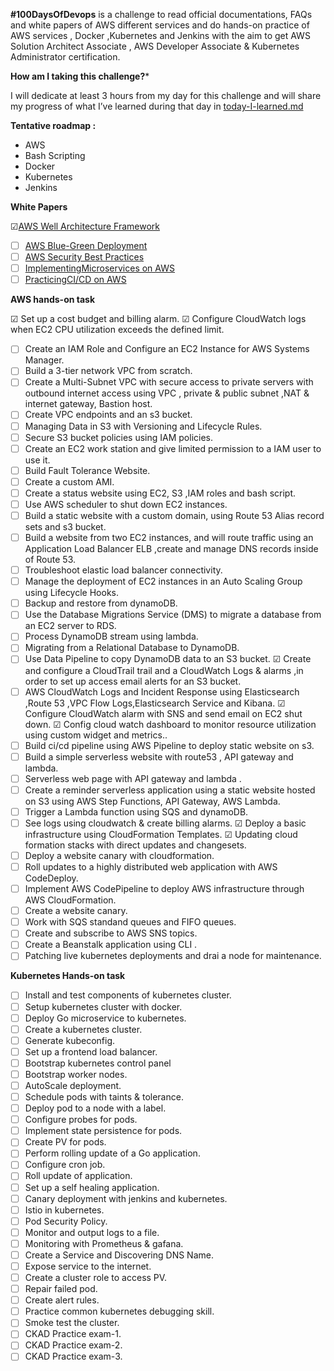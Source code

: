 **#100DaysOfDevops** is a challenge to read official documentations, FAQs and white papers of AWS different services and do hands-on practice of AWS services , Docker ,Kubernetes and Jenkins with the aim to get AWS Solution Architect Associate , AWS Developer Associate &amp; Kubernetes Administrator certification.

**How am I taking this challenge?***

I will dedicate at least 3 hours from my day for this challenge and will share my progress of what I’ve learned during that day in [today-I-learned.md](https://github.com/ZunairaSid/100-Days-Of-DevOps/blob/master/today-I-learned.md)


**Tentative roadmap :**

- AWS
- Bash Scripting
- Docker
- Kubernetes
- Jenkins

**White Papers**

&#9745;[AWS Well Architecture Framework](https://bit.ly/3aAfe8J)
- [ ] [AWS Blue-Green Deployment](https://bit.ly/2Q2r563)
- [ ] [AWS Security Best Practices](https://bit.ly/2Y6A8aH)
- [ ] [Implementing](https://bit.ly/2CHErSo)[Microservices on AWS](https://bit.ly/2CHErSo)
- [ ] [Practicing](https://d1.awsstatic.com/whitepapers/DevOps/practicing-continuous-integration-continuous-delivery-on-AWS.pdf)[CI/CD on AWS](https://d1.awsstatic.com/whitepapers/DevOps/practicing-continuous-integration-continuous-delivery-on-AWS.pdf)

**AWS hands-on task**


 &#9745; Set up a cost budget and billing alarm.
 &#9745; Configure CloudWatch logs when EC2 CPU utilization exceeds the defined limit. 
- [ ] Create an IAM Role and Configure an EC2 Instance for AWS Systems Manager.
- [ ] Build a 3-tier network VPC from scratch.
- [ ] Create a Multi-Subnet VPC with secure access to private servers with outbound internet access using VPC , private &amp; public subnet ,NAT &amp; internet gateway, Bastion host.
- [ ] Create VPC endpoints and an s3 bucket.
- [ ] Managing Data in S3 with Versioning and Lifecycle Rules.
- [ ] Secure S3 bucket policies using IAM policies.
- [ ] Create an EC2 work station and give limited permission to a IAM user to use it.
- [ ] Build Fault Tolerance Website.
- [ ] Create a custom AMI.
- [ ] Create a status website using EC2, S3 ,IAM roles and bash script.
- [ ] Use AWS scheduler to shut down EC2 instances.
- [ ] Build a static website with a custom domain, using Route 53 Alias record sets and s3 bucket.
- [ ] Build a website from two EC2 instances, and will route traffic using an Application Load Balancer ELB ,create and manage DNS records inside of Route 53.
- [ ] Troubleshoot elastic load balancer connectivity.
- [ ] Manage the deployment of EC2 instances in an Auto Scaling Group using Lifecycle Hooks.
- [ ] Backup and restore from dynamoDB.
- [ ] Use the Database Migrations Service (DMS) to migrate a database from an EC2 server to RDS.
- [ ] Process DynamoDB stream using lambda.
- [ ] Migrating from a Relational Database to DynamoDB.
- [ ] Use Data Pipeline to copy DynamoDB data to an S3 bucket.
 &#9745; Create and configure a CloudTrail trail and a CloudWatch Logs & alarms ,in order to set up access email alerts for an S3 bucket.
- [ ] AWS CloudWatch Logs and Incident Response using Elasticsearch ,Route 53 ,VPC Flow Logs,Elasticsearch Service and Kibana.
 &#9745; Configure CloudWatch alarm with SNS and send email on EC2 shut down.
 &#9745; Config cloud watch dashboard to monitor resource utilization using custom widget and metrics..
- [ ] Build ci/cd pipeline using AWS Pipeline to deploy static website on s3.
- [ ] Build a simple serverless website with route53 , API gateway and lambda.
- [ ] Serverless web page with API gateway and lambda .
- [ ] Create a reminder serverless application using a static website hosted on S3 using AWS Step Functions, API Gateway, AWS Lambda.
- [ ] Trigger a Lambda function using SQS and dynamoDB.
- [ ] See logs using cloudwatch &amp; create billing alarms.
 &#9745; Deploy a basic infrastructure using CloudFormation Templates.
 &#9745; Updating cloud formation stacks with direct updates and changesets.
- [ ] Deploy a website canary with cloudformation.
- [ ] Roll updates to a highly distributed web application with AWS CodeDeploy.
- [ ] Implement AWS CodePipeline to deploy AWS infrastructure through AWS CloudFormation.
- [ ] Create a website canary.
- [ ] Work with SQS standand queues and FIFO queues.
- [ ] Create and subscribe to AWS SNS topics.
- [ ] Create a Beanstalk application using CLI .
- [ ] Patching live kubernetes deployments and drai a node for maintenance.

**Kubernetes Hands-on task**

- [ ] Install and test components of kubernetes cluster.
- [ ] Setup kubernetes cluster with docker.
- [ ] Deploy Go microservice to kubernetes.
- [ ] Create a kubernetes cluster.
- [ ] Generate kubeconfig.
- [ ] Set up a frontend load balancer.
- [ ] Bootstrap kubernetes control panel
- [ ] Bootstrap worker nodes.
- [ ] AutoScale deployment.
- [ ] Schedule pods with taints &amp; tolerance.
- [ ] Deploy pod to a node with a label.
- [ ] Configure probes for pods.
- [ ] Implement state persistence for pods.
- [ ] Create PV for pods.
- [ ] Perform rolling update of a Go application.
- [ ] Configure cron job.
- [ ] Roll update of application.
- [ ] Set up a self healing application.
- [ ] Canary deployment with jenkins and kubernetes.
- [ ] Istio in kubernetes.
- [ ] Pod Security Policy.
- [ ] Monitor and output logs to a file.
- [ ] Monitoring with Prometheus &amp; gafana.
- [ ] Create a Service and Discovering DNS Name.
- [ ] Expose service to the internet.
- [ ] Create a cluster role to access PV.
- [ ] Repair failed pod.
- [ ] Create alert rules.
- [ ] Practice common kubernetes debugging skill.
- [ ] Smoke test the cluster.
- [ ] CKAD Practice exam-1.
- [ ] CKAD Practice exam-2.
- [ ] CKAD Practice exam-3.
